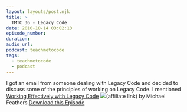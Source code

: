 ```yaml
---
layout: layouts/post.njk
title: >
  TMTC 36 - Legacy Code
date: 2010-10-14 03:02:13
episode_number:
duration:
audio_url:
podcast: teachmetocode
tags:
  - teachmetocode
  - podcast
---
```


I got an email from someone dealing with Legacy Code and decided to discuss some of the principles of working on Legacy Code. I mentioned [Working Effectively with Legacy Code](http://www.amazon.com/gp/product/0131177052?ie=UTF8&tag=chamaxwoo-20&linkCode=as2&camp=1789&creative=390957&creativeASIN=0131177052) ![](http://www.assoc-amazon.com/e/ir?t=chamaxwoo-20&l=as2&o=1&a=0131177052)(affiliate link) by Michael Feathers.[Download this Episode](http://traffic.libsyn.com/charlesmaxwood/TMTC36LegacyCode.mp3)
